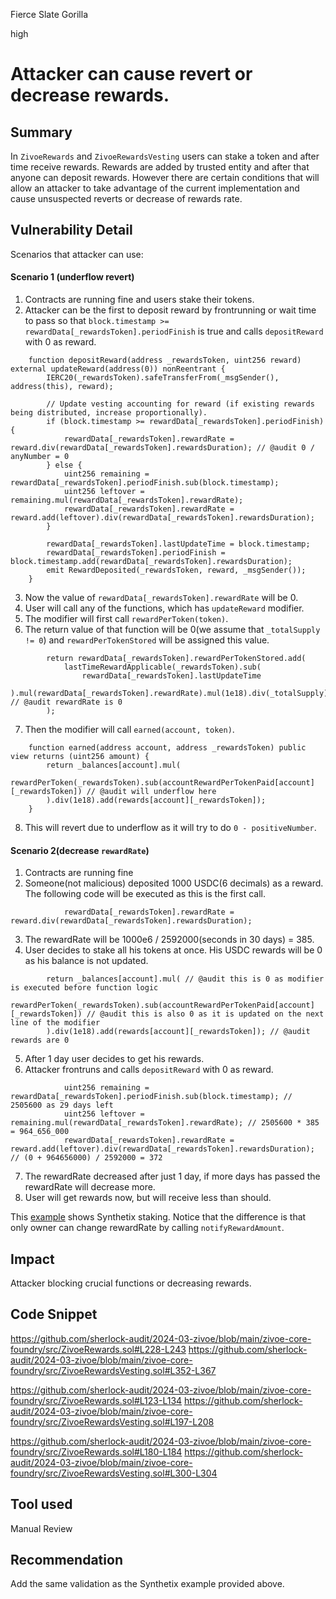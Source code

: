 Fierce Slate Gorilla

high

# Attacker can cause revert or decrease rewards.

## Summary
In `ZivoeRewards` and `ZivoeRewardsVesting` users can stake a token and after time receive rewards. Rewards are added by trusted entity and after that anyone can deposit rewards. However there are certain conditions that will allow an attacker to take advantage of the current implementation and cause unsuspected reverts or decrease of rewards rate.

## Vulnerability Detail
Scenarios that attacker can use: 

#### Scenario 1 (underflow revert)

1. Contracts are running fine and users stake their tokens.
2. Attacker can be the first to deposit reward by frontrunning or wait time to pass so that `block.timestamp >= rewardData[_rewardsToken].periodFinish` is true and calls `depositReward` with 0 as reward.

```solidity
    function depositReward(address _rewardsToken, uint256 reward) external updateReward(address(0)) nonReentrant {
        IERC20(_rewardsToken).safeTransferFrom(_msgSender(), address(this), reward);

        // Update vesting accounting for reward (if existing rewards being distributed, increase proportionally).
        if (block.timestamp >= rewardData[_rewardsToken].periodFinish) {
            rewardData[_rewardsToken].rewardRate = reward.div(rewardData[_rewardsToken].rewardsDuration); // @audit 0 / anyNumber = 0
        } else {
            uint256 remaining = rewardData[_rewardsToken].periodFinish.sub(block.timestamp);
            uint256 leftover = remaining.mul(rewardData[_rewardsToken].rewardRate);
            rewardData[_rewardsToken].rewardRate = reward.add(leftover).div(rewardData[_rewardsToken].rewardsDuration);
        }

        rewardData[_rewardsToken].lastUpdateTime = block.timestamp;
        rewardData[_rewardsToken].periodFinish = block.timestamp.add(rewardData[_rewardsToken].rewardsDuration);
        emit RewardDeposited(_rewardsToken, reward, _msgSender());
    }
```

3. Now the value of `rewardData[_rewardsToken].rewardRate` will be 0.
4. User will call any of the functions, which has `updateReward` modifier.
5. The modifier will first call `rewardPerToken(token)`.
6. The return value of that function will be 0(we assume that `_totalSupply != 0`) and `rewardPerTokenStored` will be assigned this value.

```solidity
        return rewardData[_rewardsToken].rewardPerTokenStored.add(
            lastTimeRewardApplicable(_rewardsToken).sub(
                rewardData[_rewardsToken].lastUpdateTime
            ).mul(rewardData[_rewardsToken].rewardRate).mul(1e18).div(_totalSupply) // @audit rewardRate is 0
        );
```

7. Then the modifier will call `earned(account, token)`.

```solidity
    function earned(address account, address _rewardsToken) public view returns (uint256 amount) {
        return _balances[account].mul(
            rewardPerToken(_rewardsToken).sub(accountRewardPerTokenPaid[account][_rewardsToken]) // @audit will underflow here
        ).div(1e18).add(rewards[account][_rewardsToken]);
    }
```

8. This will revert due to underflow as it will try to do `0 - positiveNumber`.

#### Scenario 2(decrease `rewardRate`)
1. Contracts are running fine
2. Someone(not malicious) deposited 1000 USDC(6 decimals) as a reward. The following code will be executed as this is the first call.

```solidity
            rewardData[_rewardsToken].rewardRate = reward.div(rewardData[_rewardsToken].rewardsDuration);
```

3. The rewardRate will be 1000e6 / 2592000(seconds in 30 days) = 385.
4. User decides to stake all his tokens at once. His USDC rewards will be 0 as his balance is not updated.

```solidity
        return _balances[account].mul( // @audit this is 0 as modifier is executed before function logic
            rewardPerToken(_rewardsToken).sub(accountRewardPerTokenPaid[account][_rewardsToken]) // @audit this is also 0 as it is updated on the next line of the modifier
        ).div(1e18).add(rewards[account][_rewardsToken]); // @audit rewards are 0
```

5. After 1 day user decides to get his rewards.
6. Attacker frontruns and calls `depositReward` with 0 as reward.

```solidity
            uint256 remaining = rewardData[_rewardsToken].periodFinish.sub(block.timestamp); // 2505600 as 29 days left
            uint256 leftover = remaining.mul(rewardData[_rewardsToken].rewardRate); // 2505600 * 385 = 964_656_000
            rewardData[_rewardsToken].rewardRate = reward.add(leftover).div(rewardData[_rewardsToken].rewardsDuration); // (0 + 964656000) / 2592000 = 372
```

7. The rewardRate decreased after just 1 day, if more days has passed the rewardRate will decrease more.
8. User will get rewards now, but will receive less than should.

This [example](https://solidity-by-example.org/defi/staking-rewards/) shows Synthetix staking. Notice that the difference is that only owner can change rewardRate by calling `notifyRewardAmount`.

## Impact
Attacker blocking crucial functions or decreasing rewards.

## Code Snippet
https://github.com/sherlock-audit/2024-03-zivoe/blob/main/zivoe-core-foundry/src/ZivoeRewards.sol#L228-L243
https://github.com/sherlock-audit/2024-03-zivoe/blob/main/zivoe-core-foundry/src/ZivoeRewardsVesting.sol#L352-L367

https://github.com/sherlock-audit/2024-03-zivoe/blob/main/zivoe-core-foundry/src/ZivoeRewards.sol#L123-L134
https://github.com/sherlock-audit/2024-03-zivoe/blob/main/zivoe-core-foundry/src/ZivoeRewardsVesting.sol#L197-L208

https://github.com/sherlock-audit/2024-03-zivoe/blob/main/zivoe-core-foundry/src/ZivoeRewards.sol#L180-L184
https://github.com/sherlock-audit/2024-03-zivoe/blob/main/zivoe-core-foundry/src/ZivoeRewardsVesting.sol#L300-L304

## Tool used
Manual Review

## Recommendation
Add the same validation as the Synthetix example provided above.